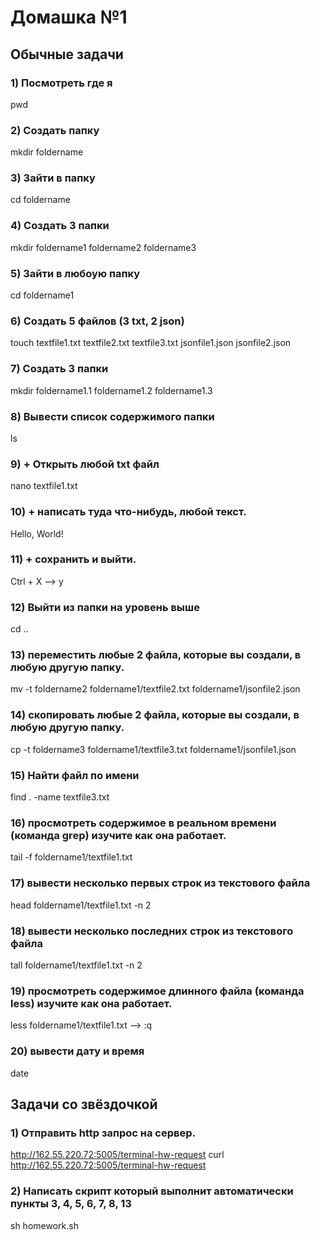 # Домашка №1
## Обычные задачи
### 1) Посмотреть где я
pwd
### 2) Создать папку
mkdir foldername
### 3) Зайти в папку
cd foldername
### 4) Создать 3 папки
mkdir foldername1 foldername2 foldername3
### 5) Зайти в любоую папку
cd foldername1
### 6) Создать 5 файлов (3 txt, 2 json)
touch textfile1.txt textfile2.txt textfile3.txt jsonfile1.json jsonfile2.json
### 7) Создать 3 папки
mkdir foldername1.1 foldername1.2 foldername1.3
### 8) Вывести список содержимого папки
ls
### 9) + Открыть любой txt файл
nano textfile1.txt 
### 10) + написать туда что-нибудь, любой текст.
Hello, World!
### 11) + сохранить и выйти.
Ctrl + X –> y
### 12) Выйти из папки на уровень выше
cd ..
### 13) переместить любые 2 файла, которые вы создали, в любую другую папку.
mv -t foldername2 foldername1/textfile2.txt foldername1/jsonfile2.json
### 14) скопировать любые 2 файла, которые вы создали, в любую другую папку.
cp -t foldername3 foldername1/textfile3.txt foldername1/jsonfile1.json
### 15) Найти файл по имени
find . -name textfile3.txt
### 16) просмотреть содержимое в реальном времени (команда grep) изучите как она работает.
tail -f foldername1/textfile1.txt
### 17) вывести несколько первых строк из текстового файла
head foldername1/textfile1.txt -n 2
### 18) вывести несколько последних строк из текстового файла
tall foldername1/textfile1.txt -n 2
### 19) просмотреть содержимое длинного файла (команда less) изучите как она работает.
less foldername1/textfile1.txt –> :q
### 20) вывести дату и время
date
## Задачи со звёздочкой
### 1) Отправить http запрос на сервер.
http://162.55.220.72:5005/terminal-hw-request
curl http://162.55.220.72:5005/terminal-hw-request
### 2) Написать скрипт который выполнит автоматически пункты 3, 4, 5, 6, 7, 8, 13
sh homework.sh
